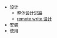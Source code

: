 - 设计
  - [整体设计思路](https://github.com/cprobe/cprobe/issues/1)
  - [remote write 设计](https://github.com/cprobe/cprobe/issues/2)
- 安装
- 使用